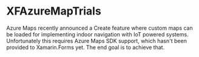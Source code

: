# XFAzureMapTrials
Azure Maps recently announced a Create feature where custom maps can be loaded for implementing indoor navigation with IoT powered systems. Unfortunately this requires Azure Maps SDK support, which hasn't been provided to Xamarin.Forms yet. The end goal is to achieve that.
